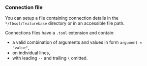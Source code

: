 ### Connection file

You can setup a file containing connection details in the `*/fbsql/featurebase` directory or in an accessible file path.

Connections files have a `.toml` extension and contain:
* a valid combination of arguments and values in form `argument = "value"`,
* on individual lines,
* with leading `--` and trailing `\` omitted.
